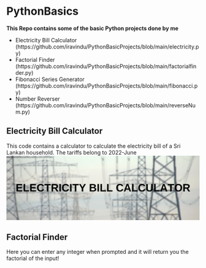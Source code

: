# PythonBasics
**This Repo contains some of the basic Python projects done by me**
<ul>
  <li>Electricity Bill Calculator (https://github.com/iravindu/PythonBasicProjects/blob/main/electricity.py)</li>
  <li>Factorial Finder (https://github.com/iravindu/PythonBasicProjects/blob/main/factorialfinder.py)</li>
  <li>Fibonacci Series Generator (https://github.com/iravindu/PythonBasicProjects/blob/main/fibonacci.py)</li>
  <li>Number Reverser (https://github.com/iravindu/PythonBasicProjects/blob/main/reverseNum.py)</li>
</ul>

## Electricity Bill Calculator
This code contains a calculator to calculate the electricity bill of a Sri Lankan household.
The tariffs belong to 2022-June
[![Sri Lankan Electricity Bill Calculator](ebill-calc.png)](https://github.com/iravindu/PythonBasicProjects/blob/main/electricity.py)

## Factorial Finder
Here you can enter any integer when prompted and it will return you the factorial of the input!
